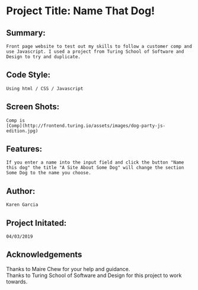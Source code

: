 # Project Title: Name That Dog!

## Summary:
    Front page website to test out my skills to follow a customer comp and use Javascript. I used a project from Turing School of Software and Design to try and duplicate. 


## Code Style: 
    Using html / CSS / Javascript

## Screen Shots:
    Comp is 
    [Comp](http://frontend.turing.io/assets/images/dog-party-js-edition.jpg)

## Features:
    If you enter a name into the input field and click the button "Name this dog" the title "A Site About Some Dog" will change the section Some Dog to the name you choose.



## Author: 
    Karen Garcia
## Project Initated:
    04/03/2019
## Acknowledgements
Thanks to Maire Chew for your help and guidance.<br>
Thanks to Turing School of Software and Design for this project to work towards.